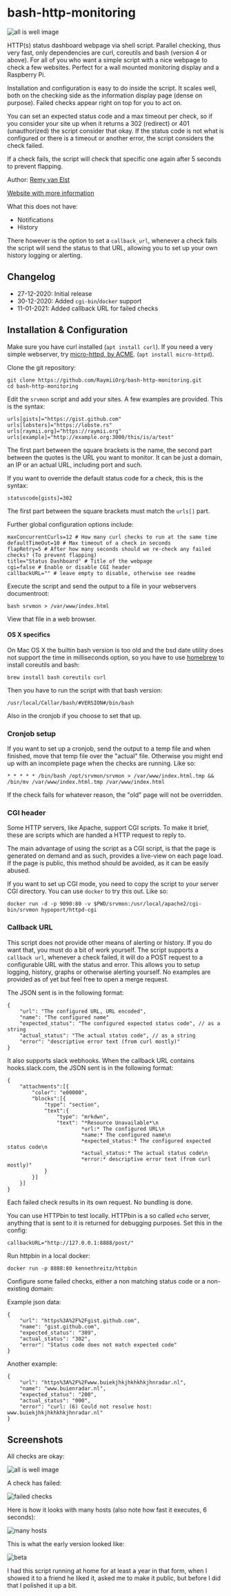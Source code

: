# bash-http-monitoring

![all is well image][1]

HTTP(s) status  dashboard webpage via shell script. Parallel checking, thus very fast, only dependencies are
curl, coreutils and bash (version 4 or above). For all of you who want a simple script with a nice webpage to check
a few websites. Perfect for a wall mounted monitoring display and a Raspberry Pi.

Installation and configuration is easy to do inside the script. It scales well, both on the checking side
as the information display page (dense on purpose). Failed checks appear right on top for you to act on.

You can set an expected status code and a max timeout per check, so if you consider your site up when
it returns a 302 (redirect) or 401 (unauthorized) the script consider that okay. If the status code
is not what is configured or there is a timeout or another error, the script considers the check failed.

If a check fails, the script will check that specific one again after 5 seconds to prevent flapping. 

Author: [Remy van Elst][6]

[Website with more information][8]

What this does not have:

- Notifications
- History

There however is the option to set a `callback_url`, whenever a check fails the script will send
the status to that URL, allowing you to set up your own history logging or alerting.

## Changelog

* 27-12-2020: Initial release
* 30-12-2020: Added `cgi-bin`/`docker` support
* 11-01-2021: Added callback URL for failed checks

## Installation & Configuration

Make sure you have curl installed (`apt install curl`). If you need a very simple webserver, try [micro-httpd, by ACME][5]. (`apt install micro-httpd`).

Clone the git repository:

	git clone https://github.com/RaymiiOrg/bash-http-monitoring.git
	cd bash-http-monitoring

Edit the `srvmon` script and add your sites. A few examples are provided. This is the syntax:

	urls[gists]="https://gist.github.com"
	urls[lobsters]="https://lobste.rs"
	urls[raymii.org]="https://raymii.org"
	urls[example]="http://example.org:3000/this/is/a/test"

The first part between the square brackets is the name, the second part between the quotes is the URL you want
to monitor. It can be just a domain, an IP or an actual URL, including port and such.

If you want to override the default status code for a check, this is the syntax:

	statuscode[gists]=302

The first part between the square brackets must match the `urls[]` part.

Further global configuration options include:

	maxConcurrentCurls=12 # How many curl checks to run at the same time
	defaultTimeOut=10 # Max timeout of a check in seconds
	flapRetry=5 # After how many seconds should we re-check any failed checks? (To prevent flapping)
	title="Status Dashboard" # Title of the webpage 
	cgi=false # Enable or disable CGI header
	callbackURL="" # leave empty to disable, otherwise see readme

Execute the script and send the output to a file in your webservers documentroot:

	bash srvmon > /var/www/index.html

View that file in a web browser.

#### OS X specifics 

On Mac OS X the builtin bash version is too old and the bsd date utility does 
not support the time in milliseconds option, so you have 
to use [homebrew](https://brew.sh) to install coreutils and bash:

    brew install bash coreutils curl


Then you have to run the script with that bash version:

    /usr/local/Cellar/bash/#VERSION#/bin/bash

Also in the cronjob if you choose to set that up.


### Cronjob setup

If you want to set up a cronjob, send the output to a temp file and when finished, move that temp
file over the "actual" file. Otherwise you might end up with an incomplete page when the checks are 
running. Like so:

	* * * * * /bin/bash /opt/srvmon/srvmon > /var/www/index.html.tmp && /bin/mv /var/www/index.html.tmp /var/www/index.html

If the check fails for whatever reason, the "old" page will not be overridden.

### CGI header

Some HTTP servers, like Apache, support CGI scripts. To make it brief, these are scripts which 
are handed a HTTP request to reply to.

The main advantage of using the script as a CGI script, is that the page is generated on demand 
and as such, provides a live-view on each page load.  
If the page is public, this method should be avoided, as it can be easily abused.

If you want to set up CGI mode, you need to copy the script to your server CGI directory. 
You can use `docker` to try this out. Like so:

	docker run -d -p 9090:80 -v $PWD/srvmon:/usr/local/apache2/cgi-bin/srvmon hypoport/httpd-cgi

### Callback URL

This script does not provide other means of alerting or history. If you do want that, you must do
a bit of work yourself. The script supports a `callback url`, whenever a check failed, it will
do a POST request to a configurable URL with the status and error. This allows you to setup 
logging, history, graphs or otherwise alerting yourself. No examples are provided as of yet but
feel free to open a merge request.

The JSON sent is in the following format:

	{
		"url": "The configured URL, URL encoded",
		"name": "The configured name"
		"expected_status": "The configured expected status code", // as a string
		"actual_status": "The actual status code", // as a string
		"error": "descriptive error text (from curl mostly)"
	} 

It also supports slack webhooks. When the callback URL contains hooks.slack.com, the JSON sent is in the following format:

	{
		"attachments":[{
			"color": "e00000",
			"blocks":[{
				"type": "section",
				"text":{
					"type": "mrkdwn",
					"text": "*Resource Unavailable*\n
							*url:* The configured URL\n
							*name:* The configured name\n
							*expected_status:* The configured expected status code\n
							*actual_status:* The actual status code\n
							*error:* descriptive error text (from curl mostly)"
				}
			}]
		}]
	}

Each failed check results in its own request. No bundling is done.

You can use HTTPbin to test locally. HTTPbin is a so called `echo` server, anything 
that is sent to it is returned for debugging purposes. Set this in the config:

	callbackURL="http://127.0.0.1:8888/post/"

Run httpbin in a local docker:

	docker run -p 8888:80 kennethreitz/httpbin

Configure some failed checks, either a non matching status code or a non-existing domain:

Example json data:
	
	{
		"url": "https%3A%2F%2Fgist.github.com",
		"name": "gist.github.com",
		"expected_status": "309",
		"actual_status": "302",
		"error": "Status code does not match expected code"
	} 

Another example:

	{
		"url": "https%3A%2F%2Fwww.buiekjhkjhkhkhkjhnradar.nl",
		"name": "www.buienradar.nl",
		"expected_status": "200",
		"actual_status": "000",
		"error": "curl: (6) Could not resolve host: www.buiekjhkjhkhkhkjhnradar.nl"
	}

## Screenshots 

All checks are okay:

![all is well image][1]

A check has failed:

![failed checks][2]

Here is how it looks with many hosts (also note how fast it executes, 6 seconds):

![many hosts][4]

This is what the early version looked like:

![beta][3]

I had this script running at home for at least a year in that form, when I showed it to a friend he liked it, 
asked me to make it public, but before I did that I polished it up a bit.


[1]: screenshots/okay.png
[2]: screenshots/fail.png
[3]: screenshots/firstVersion.png
[4]: screenshots/many.png
[5]: https://acme.com/software/micro_httpd/
[6]: https://raymii.org
[8]: https://raymii.org/s/software/Bash_HTTP_Monitoring_Dashboard.html
